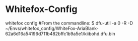 # Whitefox-Config
whitefox config
#From the commandline:
$ dfu-util -a 0 -R -D ~/Envs/whitefox_config/WhiteFox-AriaBlank-62a6d16a54196d711b482bffc1b9a5e1/kiibohd.dfu.bin
